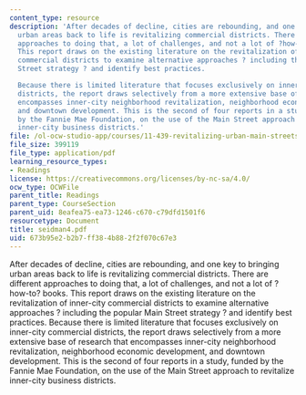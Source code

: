 ```yaml
---
content_type: resource
description: 'After decades of decline, cities are rebounding, and one key to bringing
  urban areas back to life is revitalizing commercial districts. There are different
  approaches to doing that, a lot of challenges, and not a lot of ?how-to? books.
  This report draws on the existing literature on the revitalization of inner-city
  commercial districts to examine alternative approaches ? including the popular Main
  Street strategy ? and identify best practices.

  Because there is limited literature that focuses exclusively on inner-city commercial
  districts, the report draws selectively from a more extensive base of research that
  encompasses inner-city neighborhood revitalization, neighborhood economic development,
  and downtown development. This is the second of four reports in a study, funded
  by the Fannie Mae Foundation, on the use of the Main Street approach to revitalize
  inner-city business districts.'
file: /ol-ocw-studio-app/courses/11-439-revitalizing-urban-main-streets-hyde-jackson-square-roslindale-square-boston-spring-2005/673b95e2b2b7ff384b882f2f070c67e3_seidman4.pdf
file_size: 399119
file_type: application/pdf
learning_resource_types:
- Readings
license: https://creativecommons.org/licenses/by-nc-sa/4.0/
ocw_type: OCWFile
parent_title: Readings
parent_type: CourseSection
parent_uid: 8eafea75-ea73-1246-c670-c79dfd1501f6
resourcetype: Document
title: seidman4.pdf
uid: 673b95e2-b2b7-ff38-4b88-2f2f070c67e3
---
```

After decades of decline, cities are rebounding, and one key to bringing urban areas back to life is revitalizing commercial districts. There are different approaches to doing that, a lot of challenges, and not a lot of ?how-to? books. This report draws on the existing literature on the revitalization of inner-city commercial districts to examine alternative approaches ? including the popular Main Street strategy ? and identify best practices.
Because there is limited literature that focuses exclusively on inner-city commercial districts, the report draws selectively from a more extensive base of research that encompasses inner-city neighborhood revitalization, neighborhood economic development, and downtown development. This is the second of four reports in a study, funded by the Fannie Mae Foundation, on the use of the Main Street approach to revitalize inner-city business districts.